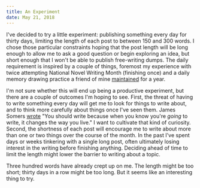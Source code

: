 ```yaml
---
title: An Experiment
date: May 21, 2018
---
```


I've decided to try a little experiment: publishing something every day for thirty days, limiting the length of each post to between 150 and 300 words. I chose those particular constraints hoping that the post length will be long enough to allow me to ask a good question or begin exploring an idea, but short enough that I won't be able to publish free-writing dumps. The daily requirement is inspired by a couple of things, foremost my experience with twice attempting National Novel Writing Month (finishing once) and a daily memory drawing practice a friend of mine [maintained][memory] for a year.

I'm not sure whether this will end up being a productive experiment, but there are a couple of outcomes I'm hoping to see. First, the threat of having to write something every day will get me to look for things to write about, and to think more carefully about things once I've seen them. James Somers [wrote][somerswhywrite] "You should write because when you know you're _going_ to write, it changes the way you live." I want to cultivate that kind of curiosity. Second, the shortness of each post will encourage me to write about more than one or two things over the course of the month. In the past I've spent days or weeks tinkering with a single long post, often ultimately losing interest in the writing before finishing anything. Deciding ahead of time to limit the length might lower the barrier to writing about a topic.

Three hundred words have already crept up on me. The length might be too short; thirty days in a row might be too long. But it seems like an interesting thing to try.

[somerswhywrite]: http://jsomers.net/blog/more-people-should-write
[memory]: http://zerolib.com/daily-composition-lessons-learned.html